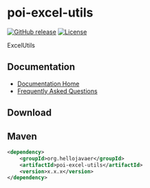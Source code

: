# poi-excel-utils

[![GitHub release](https://img.shields.io/github/release/hellojavaver/poi-excel-utils.svg)](https://github.com/hellojavaver/poi-excel-utils/releases)
[![License](https://img.shields.io/badge/license-Apache%202-4EB1BA.svg)](https://www.apache.org/licenses/LICENSE-2.0.html)

ExcelUtils

## Documentation

- [Documentation Home](https://github.com/hellojavaer/poi-excel-utils/wiki)
- [Frequently Asked Questions](https://github.com/hellojavaer/poi-excel-utils/wiki/faq)


## Download



## Maven

```xml
<dependency>
    <groupId>org.hellojavaer</groupId>
    <artifactId>poi-excel-utils</artifactId>
    <version>x.x.x</version>
</dependency>
```
